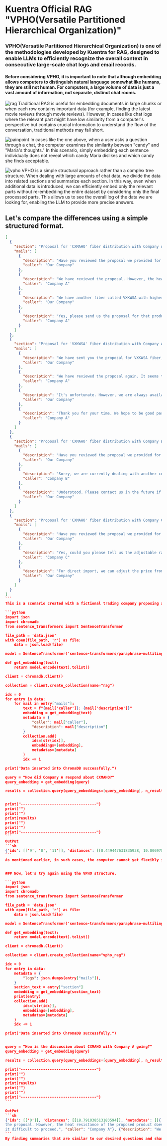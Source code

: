 # Kuentra Official RAG "VPHO(Versatile Partitioned Hierarchical Organization)"

### VPHO(Versatile Partitioned Hierarchical Organization) is one of the methodologies developed by Kuentra for RAG, designed to enable LLMs to efficiently recognize the overall context in consecutive large-scale chat logs and email records.

#### Before considering VPHO, it is important to note that although embedding allows computers to distinguish natural language somewhat like humans, they are still not human. For computers, a large volume of data is just a vast amount of information, not separate, distinct chat rooms.

![rag](./rag.png)
Traditional RAG is useful for embedding documents in large chunks or when each row contains important data (for example, finding the latest movie reviews through movie reviews). However, in cases like chat logs where the relevant part might have low similarity from a computer's perspective but contains crucial information to understand the flow of the conversation, traditional methods may fall short.

![painpoint](./painpoint.png)
In cases like the one above, when a user asks a question through a chat, the computer examines the similarity between "candy" and "Maria's thoughts." In this scenario, simply embedding each sentence individually does not reveal which candy Maria dislikes and which candy she finds acceptable.

![vpho](./vpho.png)
VPHO is a simple structural approach rather than a complex tree structure. When dealing with large amounts of chat data, we divide the data into related sections and summarize each section. In this way, even when additional data is introduced, we can efficiently embed only the relevant parts without re-embedding the entire dataset by considering only the final processed parts. This allows us to see the overall log of the data we are looking for, enabling the LLM to provide more precise answers.

## Let's compare the differences using a simple structured format.

````json
[
  {
    "section": "Proposal for 'CXMAHO' fiber distribution with Company A",
    "mails": [
      {
        "description": "Have you reviewed the proposal we provided for CXMAHO?",
        "caller": "Our Company"
      },
      {
        "description": "We have reviewed the proposal. However, the heat resistance of the proposed product does not meet our standards, so we find it difficult to proceed.",
        "caller": "Company A"
      },
      {
        "description": "We have another fiber called VXKWSA with higher heat resistance. May we send you a proposal for this product?",
        "caller": "Our Company"
      },
      {
        "description": "Yes, please send us the proposal for that product.",
        "caller": "Company A"
      }
    ]
  },
  {
    "section": "Proposal for 'VXKWSA' fiber distribution with Company A",
    "mails": [
      {
        "description": "We have sent you the proposal for VXKWSA fiber, which has higher heat resistance as requested. Please review and provide feedback.",
        "caller": "Our Company"
      },
      {
        "description": "We have reviewed the proposal again. It seems that VXKWSA has indeed higher heat resistance compared to CXMAHO. However, the pricing does not fit our budget, so we find it difficult to proceed at this time.",
        "caller": "Company A"
      },
      {
        "description": "It's unfortunate. However, we are always available, so please contact us if the fiber fits your needs in the future.",
        "caller": "Our Company"
      },
      {
        "description": "Thank you for your time. We hope to be good partners in the future.",
        "caller": "Company A"
      }
    ]
  },
  {
    "section": "Proposal for 'CXMAHO' fiber distribution with Company B",
    "mails": [
      {
        "description": "Have you reviewed the proposal we provided for CXMAHO?",
        "caller": "Our Company"
      },
      {
        "description": "Sorry, we are currently dealing with another company for CXMAHO.",
        "caller": "Company B"
      },
      {
        "description": "Understood. Please contact us in the future if there is an opportunity to work together.",
        "caller": "Our Company"
      }
    ]
  },
  {
    "section": "Proposal for 'CXMAHO' fiber distribution with Company C",
    "mails": [
      {
        "description": "Have you reviewed the proposal we provided for CXMAHO?",
        "caller": "Our Company"
      },
      {
        "description": "Yes, could you please tell us the adjustable range for the unit price if we import over 1,000 units?",
        "caller": "Company C"
      },
      {
        "description": "For direct import, we can adjust the price from $200 to $176.",
        "caller": "Our Company"
      }
    ]
  }
]
```
This is a scenario created with a fictional trading company proposing a fictional fiber.

```python
import json
import chromadb
from sentence_transformers import SentenceTransformer

file_path = 'data.json'
with open(file_path, 'r') as file:
    data = json.load(file)

model = SentenceTransformer('sentence-transformers/paraphrase-multilingual-MiniLM-L12-v2')

def get_embedding(text):
    return model.encode(text).tolist()

client = chromadb.Client()

collection = client.create_collection(name="rag")

idx = 0
for entry in data:
    for mail in entry["mails"]:
        text = f"{mail['caller']}: {mail['description']}"
        embedding = get_embedding(text)
        metadata = {
            "caller": mail["caller"],
            "description": mail["description"]
        }
        collection.add(
            ids=[str(idx)],
            embeddings=[embedding],
            metadatas=[metadata]
        )
        idx += 1

print("Data inserted into ChromaDB successfully.")

query = "How did Company A respond about CXMAHO?"
query_embedding = get_embedding(query)

results = collection.query(query_embeddings=[query_embedding], n_results=3)


print("----------------------------------")
print("")
print("")
print(results)
print("")
print("")
print("----------------------------------")
```
OutPut
```sh
{'ids': [['9', '0', '11']], 'distances': [[8.449447631835938, 10.806978225708008, 10.806978225708008]], 'metadatas': [[{'caller': 'Company B', 'description': 'Sorry, we are currently dealing with another company for CXMAHO.'}, {'caller': 'Our Company', 'description': 'Have you reviewed the proposal we provided for CXMAHO?'}, {'caller': 'Our Company', 'description': 'Have you reviewed the proposal we provided for CXMAHO?'}]], 'embeddings': None, 'documents': [[None, None, None]], 'uris': None, 'data': None}
```
As mentioned earlier, in such cases, the computer cannot yet flexibly interpret natural language like humans and only finds results based on the strict similarities it recognizes. Therefore, it cannot provide the answers we are looking for.


### Now, let's try again using the VPHO structure.

```python
import json
import chromadb
from sentence_transformers import SentenceTransformer

file_path = 'data.json'
with open(file_path, 'r') as file:
    data = json.load(file)

model = SentenceTransformer('sentence-transformers/paraphrase-multilingual-MiniLM-L12-v2')

def get_embedding(text):
    return model.encode(text).tolist()

client = chromadb.Client()

collection = client.create_collection(name="vpho_rag")

idx = 0
for entry in data:
    metadata = {
        "logs": json.dumps(entry["mails"]),
    }
    section_text = entry["section"]
    embedding = get_embedding(section_text)
    print(entry)
    collection.add(
        ids=[str(idx)],
        embeddings=[embedding],
        metadatas=[metadata]
    )
    idx += 1

print("Data inserted into ChromaDB successfully.")


query = "How is the discussion about CXMAHO with Company A going?"
query_embedding = get_embedding(query)

results = collection.query(query_embeddings=[query_embedding], n_results=1)

print("----------------------------------")
print("")
print("")
print(results)
print("")
print("")
print("----------------------------------")
```

OutPut
```sh
{'ids': [['0']], 'distances': [[18.791038513183594]], 'metadatas': [[{'logs': '[{"description": "Have you reviewed the proposal we provided for CXMAHO?", "caller": "Our Company"}, {"description": "We have reviewed
the proposal. However, the heat resistance of the proposed product does not meet our standards, so we find
it difficult to proceed.", "caller": "Company A"}, {"description": "We have another fiber called VXKWSA with higher heat resistance. May we send you a proposal for this product?", "caller": "Our Company"}, {"description": "Yes, please send us the proposal for that product.", "caller": "Company A"}]'}]], 'embeddings': None, 'documents': [[None]], 'uris': None, 'data': None}
```
By finding summaries that are similar to our desired questions and sharing the relevant data, the LLM can easily understand and provide the desired answers.
````
